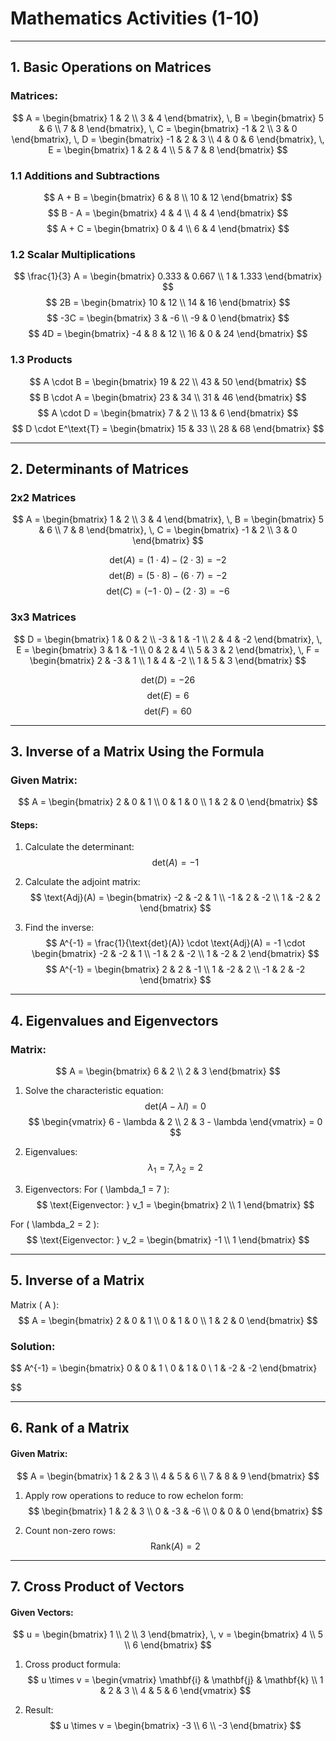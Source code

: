 # Mathematics Activities (1-10)
 
---
 
## **1. Basic Operations on Matrices**
 
### Matrices:
$$
A = \begin{bmatrix} 1 & 2 \\ 3 & 4 \end{bmatrix}, \,  
B = \begin{bmatrix} 5 & 6 \\ 7 & 8 \end{bmatrix}, \,  
C = \begin{bmatrix} -1 & 2 \\ 3 & 0 \end{bmatrix}, \,  
D = \begin{bmatrix} -1 & 2 & 3 \\ 4 & 0 & 6 \end{bmatrix}, \,  
E = \begin{bmatrix} 1 & 2 & 4 \\ 5 & 7 & 8 \end{bmatrix}
$$
 
### 1.1 Additions and Subtractions
$$
A + B = \begin{bmatrix} 6 & 8 \\ 10 & 12 \end{bmatrix}
$$
$$
B - A = \begin{bmatrix} 4 & 4 \\ 4 & 4 \end{bmatrix}
$$
$$
A + C = \begin{bmatrix} 0 & 4 \\ 6 & 4 \end{bmatrix}
$$
 
### 1.2 Scalar Multiplications
$$
\frac{1}{3} A = \begin{bmatrix} 0.333 & 0.667 \\ 1 & 1.333 \end{bmatrix}
$$
$$
2B = \begin{bmatrix} 10 & 12 \\ 14 & 16 \end{bmatrix}
$$
$$
-3C = \begin{bmatrix} 3 & -6 \\ -9 & 0 \end{bmatrix}
$$
$$
4D = \begin{bmatrix} -4 & 8 & 12 \\ 16 & 0 & 24 \end{bmatrix}
$$
 
### 1.3 Products
$$
A \cdot B = \begin{bmatrix} 19 & 22 \\ 43 & 50 \end{bmatrix}
$$
$$
B \cdot A = \begin{bmatrix} 23 & 34 \\ 31 & 46 \end{bmatrix}
$$
$$
A \cdot D = \begin{bmatrix} 7 & 2 \\ 13 & 6 \end{bmatrix}
$$
$$
D \cdot E^\text{T} = \begin{bmatrix} 15 & 33 \\ 28 & 68 \end{bmatrix}
$$
 
---
 
## **2. Determinants of Matrices**
 
### 2x2 Matrices
$$
A = \begin{bmatrix} 1 & 2 \\ 3 & 4 \end{bmatrix}, \,  
B = \begin{bmatrix} 5 & 6 \\ 7 & 8 \end{bmatrix}, \,  
C = \begin{bmatrix} -1 & 2 \\ 3 & 0 \end{bmatrix}
$$
 
$$
\text{det}(A) = (1 \cdot 4) - (2 \cdot 3) = -2
$$
$$
\text{det}(B) = (5 \cdot 8) - (6 \cdot 7) = -2
$$
$$
\text{det}(C) = (-1 \cdot 0) - (2 \cdot 3) = -6
$$
 
### 3x3 Matrices
$$
D = \begin{bmatrix} 1 & 0 & 2 \\ -3 & 1 & -1 \\ 2 & 4 & -2 \end{bmatrix}, \,  
E = \begin{bmatrix} 3 & 1 & -1 \\ 0 & 2 & 4 \\ 5 & 3 & 2 \end{bmatrix}, \,  
F = \begin{bmatrix} 2 & -3 & 1 \\ 1 & 4 & -2 \\ 1 & 5 & 3 \end{bmatrix}
$$
 
$$
\text{det}(D) = -26
$$
$$
\text{det}(E) = 6
$$
$$
\text{det}(F) = 60
$$
 
---
 
## **3. Inverse of a Matrix Using the Formula**
 
### Given Matrix:
$$
A = \begin{bmatrix} 2 & 0 & 1 \\ 0 & 1 & 0 \\ 1 & 2 & 0 \end{bmatrix}
$$
 
#### Steps:
1. Calculate the determinant:
$$
\text{det}(A) = -1
$$
 
2. Calculate the adjoint matrix:
$$
\text{Adj}(A) = \begin{bmatrix} -2 & -2 & 1 \\ -1 & 2 & -2 \\ 1 & -2 & 2 \end{bmatrix}
$$
 
3. Find the inverse:
$$
A^{-1} = \frac{1}{\text{det}(A)} \cdot \text{Adj}(A) = -1 \cdot \begin{bmatrix} -2 & -2 & 1 \\ -1 & 2 & -2 \\ 1 & -2 & 2 \end{bmatrix}
$$
$$
A^{-1} = \begin{bmatrix} 2 & 2 & -1 \\ 1 & -2 & 2 \\ -1 & 2 & -2 \end{bmatrix}
$$
 
---
 
## **4. Eigenvalues and Eigenvectors**
 
### Matrix:
$$
A = \begin{bmatrix} 6 & 2 \\ 2 & 3 \end{bmatrix}
$$
 
1. Solve the characteristic equation:
$$
\text{det}(A - \lambda I) = 0
$$
$$
\begin{vmatrix} 6 - \lambda & 2 \\ 2 & 3 - \lambda \end{vmatrix} = 0
$$
 
2. Eigenvalues:
$$
\lambda_1 = 7, \, \lambda_2 = 2
$$
 
3. Eigenvectors:
For \( \lambda_1 = 7 \):
$$
\text{Eigenvector: } v_1 = \begin{bmatrix} 2 \\ 1 \end{bmatrix}
$$
 
For \( \lambda_2 = 2 \):
$$
\text{Eigenvector: } v_2 = \begin{bmatrix} -1 \\ 1 \end{bmatrix}
$$
 
---
 

## 5. Inverse of a Matrix
Matrix \( A \):
$$
A = \begin{bmatrix} 2 & 0 & 1 \\ 0 & 1 & 0 \\ 1 & 2 & 0 \end{bmatrix}
$$
 
### Solution:
$$
A^{-1} = \begin{bmatrix} 0 & 0 & 1 \\ 0 & 1 & 0 \\ 1 & -2 & -2 \end{bmatrix}

$$
 
---
 
## **6. Rank of a Matrix**
 
#### Given Matrix:
$$
A = \begin{bmatrix} 1 & 2 & 3 \\ 4 & 5 & 6 \\ 7 & 8 & 9 \end{bmatrix}
$$
 
1. Apply row operations to reduce to row echelon form:
$$
\begin{bmatrix} 1 & 2 & 3 \\ 0 & -3 & -6 \\ 0 & 0 & 0 \end{bmatrix}
$$
 
2. Count non-zero rows:
$$
\text{Rank}(A) = 2
$$
 
---
 
## **7. Cross Product of Vectors**
 
#### Given Vectors:
$$
u = \begin{bmatrix} 1 \\ 2 \\ 3 \end{bmatrix}, \,  
v = \begin{bmatrix} 4 \\ 5 \\ 6 \end{bmatrix}
$$
 
1. Cross product formula:
$$
u \times v = \begin{vmatrix} \mathbf{i} & \mathbf{j} & \mathbf{k} \\ 1 & 2 & 3 \\ 4 & 5 & 6 \end{vmatrix}
$$
 
2. Result:
$$
u \times v = \begin{bmatrix} -3 \\ 6 \\ -3 \end{bmatrix}
$$


